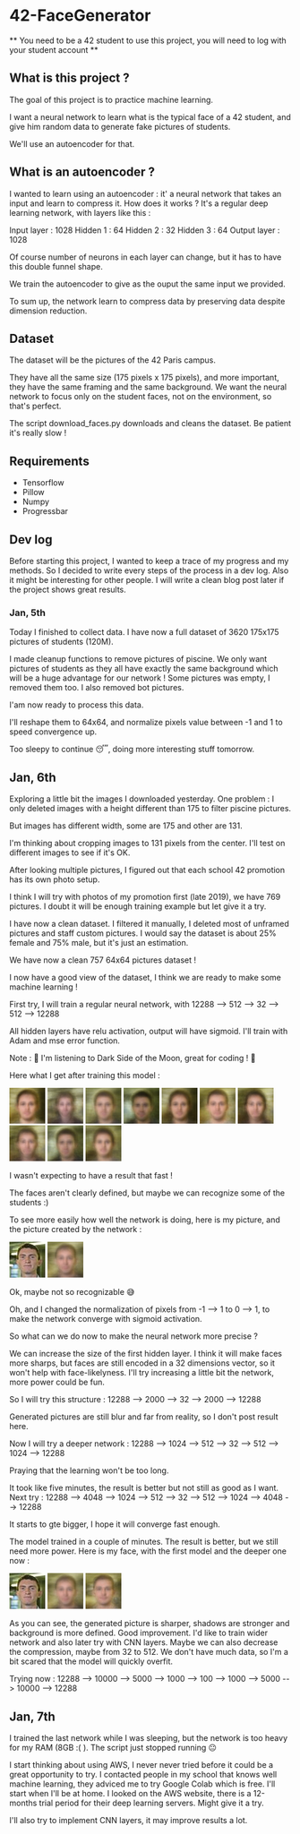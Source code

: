# 42-FaceGenerator

** You need to be a 42 student to use this project, you will need to log with your student account **

## What is this project ?

The goal of this project is to practice machine learning.

I want a neural network to learn what is the typical face of a 42 student, and give him random data to generate fake pictures of students.

We'll use an autoencoder for that.

## What is an autoencoder ?

I wanted to learn using an autoencoder : it' a neural network that takes an input and learn to compress it.
How does it works ?
It's a regular deep learning network, with layers like this :

Input layer : 1028
Hidden 1 : 64
Hidden 2 : 32
Hidden 3 : 64
Output layer : 1028

Of course number of neurons in each layer can change, but it has to have this double funnel shape.

We train the autoencoder to give as the ouput the same input we provided.

To sum up, the network learn to compress data by preserving data despite dimension reduction.

## Dataset

The dataset will be the pictures of the 42 Paris campus.

They have all the same size (175 pixels x 175 pixels), and more important, they have the same framing and the same background.
We want the neural network to focus only on the student faces, not on the environment, so that's perfect.

The script download_faces.py downloads and cleans the dataset. Be patient it's really slow !

## Requirements
- Tensorflow
- Pillow
- Numpy
- Progressbar

## Dev log

Before starting this project, I wanted to keep a trace of my progress and my methods. So I decided to write every steps of the process in a dev log. Also it might be interesting for other people. I will write a clean blog post later if the project shows great results.

### Jan, 5th

Today I finished to collect data. I have now a full dataset of 3620 175x175 pictures of students (120M).

I made cleanup functions to remove pictures of piscine. We only want pictures of students as they all have exactly the same background which will be a huge advantage for our network ! Some pictures was empty, I removed them too. I also removed bot pictures.

I'am now ready to process this data.

I'll reshape them to 64x64, and normalize pixels value between -1 and 1 to speed convergence up.

Too sleepy to continue 😴, doing more interesting stuff tomorrow.

## Jan, 6th

Exploring a little bit the images I downloaded yesterday. One problem : I only deleted images with a height different than 175 to filter piscine pictures.

But images has different width, some are 175 and other are 131.

I'm thinking about cropping images to 131 pixels from the center. I'll test on different images to see if it's OK.

After looking multiple pictures, I figured out that each school 42 promotion has its own photo setup.

I think I will try with photos of my promotion first (late 2019), we have 769 pictures. I doubt it will be enough training example but let give it a try.

I have now a clean dataset. I filtered it manually, I deleted most of unframed pictures and staff custom pictures.
I would say the dataset is about 25% female and 75% male, but it's just an estimation.

We have now a clean 757 64x64 pictures dataset !

I now have a good view of the dataset, I think we are ready to make some machine learning !

First try, I will train a regular neural network, with 12288 --> 512 --> 32 --> 512 --> 12288

All hidden layers have relu activation, output will have sigmoid. I'll train with Adam and mse error function.

Note : 🎵 I'm listening to Dark Side of the Moon, great for coding ! 🎵

Here what I get after training this model :

![First result !](./readme_ressources/first_model/test1.png)
![First result !](./readme_ressources/first_model/test2.png)
![First result !](./readme_ressources/first_model/test3.png)
![First result !](./readme_ressources/first_model/test4.png)
![First result !](./readme_ressources/first_model/test5.png)
![First result !](./readme_ressources/first_model/test6.png)
![First result !](./readme_ressources/first_model/test7.png)
![First result !](./readme_ressources/first_model/test8.png)
![First result !](./readme_ressources/first_model/test9.png)
![First result !](./readme_ressources/first_model/test0.png)

I wasn't expecting to have a result that fast !

The faces aren't clearly defined, but maybe we can recognize some of the students :)

To see more easily how well the network is doing, here is my picture, and the picture created by the network :

![Me](./readme_ressources/first_model/tmarx.jpg)
![Me by the network](./readme_ressources/first_model/test_tmarx.png)

Ok, maybe not so recognizable 😅

Oh, and I changed the normalization of pixels from -1 --> 1 to 0 --> 1, to make the network converge with sigmoid activation.

So what can we do now to make the neural network more precise ?

We can increase the size of the first hidden layer. I think it will make faces more sharps, but faces are still encoded in a 32 dimensions vector, so it won't help with face-likelyness. I'll try increasing a little bit the network, more power could be fun.

So I will try this structure :
12288 --> 2000 --> 32 --> 2000 --> 12288

Generated pictures are still blur and far from reality, so I don't post result here.

Now I will try a deeper network :
12288 --> 1024 --> 512 --> 32 --> 512 --> 1024 --> 12288

Praying that the learning won't be too long.

It took like five minutes, the result is better but not still as good as I want. Next try :
12288 --> 4048 --> 1024 --> 512 --> 32 --> 512 --> 1024 --> 4048 --> 12288

It starts to gte bigger, I hope it will converge fast enough.

The model trained in a couple of minutes. The result is better, but we still need more power. Here is my face, with the first model and the deeper one now :

![Me](./readme_ressources/first_model/tmarx.jpg)
![Me by the first model](./readme_ressources/first_model/test_tmarx.png)
![Me by the second model](./readme_ressources/second_model/test_tmarx.png)

As you can see, the generated picture is sharper, shadows are stronger and background is more defined.
Good improvement. I'd like to train wider network and also later try with CNN layers. Maybe we can also decrease the compression, maybe from 32 to 512. We don't have much data, so I'm a bit scared that the model will quickly overfit.

Trying now :
12288 --> 10000 --> 5000 --> 1000 --> 100 --> 1000 --> 5000 --> 10000 --> 12288

## Jan, 7th

I trained the last network while I was sleeping, but the network is too heavy for my RAM (8GB :( ). The script just stopped running 😐

I start thinking about using AWS, I never never tried before it could be a great opportunity to try. I contacted people in my school that knows well machine learning, they adviced me to try Google Colab which is free. I'll start when I'll be at home. I looked on the AWS website, there is a 12-months trial period for their deep learning servers. Might give it a try.

I'll also try to implement CNN layers, it may improve results a lot.
